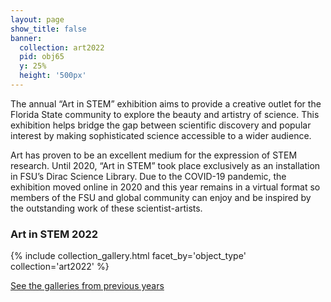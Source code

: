 ```yaml
---
layout: page
show_title: false
banner:
  collection: art2022
  pid: obj65
  y: 25%
  height: '500px'
---
```


The annual “Art in STEM” exhibition aims to provide a creative outlet for the Florida State community to explore the beauty and artistry of science. This exhibition helps bridge the gap between scientific discovery and popular interest by making sophisticated science accessible to a wider audience. 

Art has proven to be an excellent medium for the expression of STEM research. Until 2020, “Art in STEM” took place exclusively as an installation in FSU’s Dirac Science Library. Due to the COVID-19 pandemic, the exhibition moved online in 2020 and this year remains in a virtual format so members of the FSU and global community can enjoy and be inspired by the outstanding work of these scientist-artists. 


### Art in STEM 2022

{% include collection_gallery.html facet_by='object_type' collection='art2022' %}

[See the galleries from previous years](/artinSTEM/past-exhibits/)
